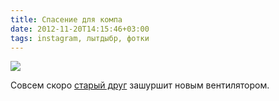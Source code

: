 ```yaml
---
title: Спасение для компа
date: 2012-11-20T14:15:46+03:00
tags: instagram, лытдыбр, фотки
---
```


![](http://a51056ce8d9b948fb69e-8de36eb37b2366f5a76a776c3dee0b32.r42.cf1.rackcdn.com/instagram_silentpro.jpg)

Совсем скоро [старый друг](http://dikmax.name/post/sorrow) зашуршит новым вентилятором.